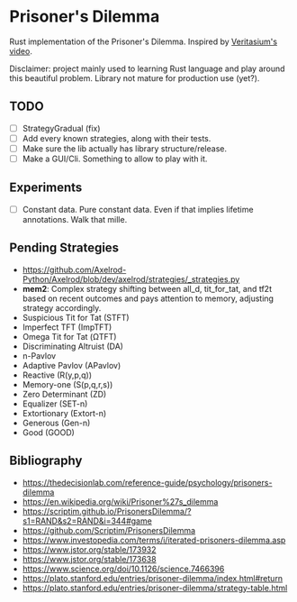 # Prisoner's Dilemma

Rust implementation of the Prisoner's Dilemma.
Inspired by [Veritasium's video](https://www.youtube.com/watch?v=mScpHTIi-kM).
  
Disclaimer: project mainly used to learning Rust language and play around this beautiful problem. Library not mature for production use (yet?).

## TODO

- [ ] StrategyGradual (fix)
- [ ] Add every known strategies, along with their tests.
- [ ] Make sure the lib actually has library structure/release.
- [ ] Make a GUI/Cli. Something to allow to play with it.

## Experiments

- [ ] Constant data. Pure constant data. Even if that implies lifetime annotations. Walk that mille.


## Pending Strategies

- https://github.com/Axelrod-Python/Axelrod/blob/dev/axelrod/strategies/_strategies.py
- **mem2**: Complex strategy shifting between all_d, tit_for_tat, and tf2t based on recent outcomes and pays attention to memory, adjusting strategy accordingly.
- Suspicious Tit for Tat (STFT)
- Imperfect TFT (ImpTFT)
- Omega Tit for Tat (ΩTFT)
- Discriminating Altruist (DA)
- n-Pavlov
- Adaptive Pavlov (APavlov)
- Reactive (R(y,p,q))
- Memory-one (S(p,q,r,s))
- Zero Determinant (ZD)
- Equalizer (SET-n)
- Extortionary (Extort-n)
- Generous (Gen-n)
- Good (GOOD)


## Bibliography

- https://thedecisionlab.com/reference-guide/psychology/prisoners-dilemma
- https://en.wikipedia.org/wiki/Prisoner%27s_dilemma
- https://scriptim.github.io/PrisonersDilemma/?s1=RAND&s2=RAND&i=344#game
- https://github.com/Scriptim/PrisonersDilemma
- https://www.investopedia.com/terms/i/iterated-prisoners-dilemma.asp
- https://www.jstor.org/stable/173932
- https://www.jstor.org/stable/173638
- https://www.science.org/doi/10.1126/science.7466396
- https://plato.stanford.edu/entries/prisoner-dilemma/index.html#return
- https://plato.stanford.edu/entries/prisoner-dilemma/strategy-table.html
